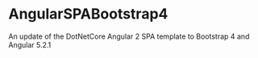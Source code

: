 # AngularSPABootstrap4

An update of the DotNetCore Angular 2 SPA template to Bootstrap 4 and Angular 5.2.1
